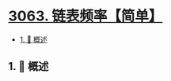 # [3063. 链表频率【简单】](https://github.com/Tdahuyou/TNotes.leetcode/tree/main/notes/3063.%20%E9%93%BE%E8%A1%A8%E9%A2%91%E7%8E%87%E3%80%90%E7%AE%80%E5%8D%95%E3%80%91)

<!-- region:toc -->

- [1. 📝 概述](#1--概述)

<!-- endregion:toc -->

## 1. 📝 概述
